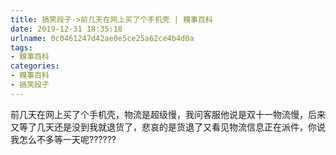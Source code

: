 ```yaml
---
title: 搞笑段子->前几天在网上买了个手机壳 | 糗事百科
date: 2019-12-31 18:35:18
urlname: 0c0461247d42ae0e5ce25a62ce4b4d0a
tags: 
- 糗事百科
categories:
- 糗事百科
- 搞笑段子
---
```

前几天在网上买了个手机壳，物流是超级慢，我问客服他说是双十一物流慢，后来又等了几天还是没到我就退货了，悲哀的是货退了又看见物流信息正在派件，你说我怎么不多等一天呢??????


